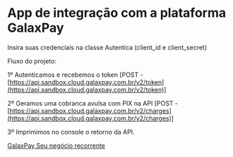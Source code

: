 # App de integração com a plataforma GalaxPay

Insira suas credenciais na classe Autentica (client_id e client_secret)

Fluxo do projeto:

1º Autenticamos e recebemos o token [POST - [https://api.sandbox.cloud.galaxpay.com.br/v2/token](https://api.sandbox.cloud.galaxpay.com.br/v2/token)]

2º Geramos uma cobranca avulsa com PIX na API [POST - [https://api.sandbox.cloud.galaxpay.com.br/v2/charges](https://api.sandbox.cloud.galaxpay.com.br/v2/charges)]

3º Imprimimos no console o retorno da API.

[GalaxPay Seu negócio recorrente](https://www.galaxpay.com.br/gerar-boleto-registrado-gratis/visao-software)
